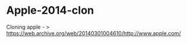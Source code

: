 # Apple-2014-clon
Cloning apple - > https://web.archive.org/web/20140301004610/http://www.apple.com/
